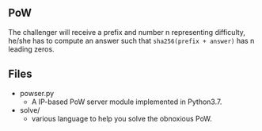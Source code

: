 
## PoW

The challenger will receive a prefix and number n representing difficulty, he/she has to compute an answer such that `sha256(prefix + answer)` has n leading zeros.

## Files

- powser.py
  - A IP-based PoW server module implemented in Python3.7.
- solve/
  - various language to help you solve the obnoxious PoW.
